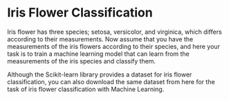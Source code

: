 # Iris Flower Classification
Iris flower has three species; setosa, versicolor, and virginica, which differs according to their
measurements. Now assume that you have the measurements of the iris flowers according to
their species, and here your task is to train a machine learning model that can learn from the
measurements of the iris species and classify them.

Although the Scikit-learn library provides a dataset for iris flower classification, you can also
download the same dataset from here for the task of iris flower classification with Machine
Learning. 

